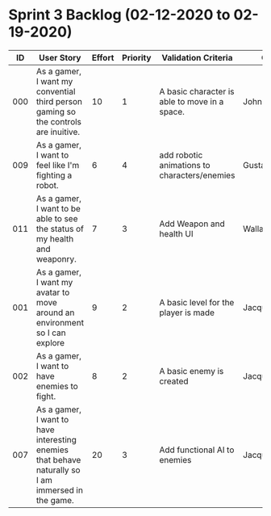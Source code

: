 
# Sprint 3 Backlog (02-12-2020 to 02-19-2020)

| ID | User Story | Effort | Priority | Validation Criteria | Owner |
|----|------------|--------|----------|---------------------|-------|
| 000 | As a gamer, I want my convential third person gaming so the controls are inuitive. | 10 | 1 | A basic character is able to move in a space. | John |
| 009 | As a gamer, I want to feel like I'm fighting a robot. | 6 | 4 | add robotic animations to characters/enemies | Gustaf |
| 011 | As a gamer, I want to be able to see the status of my health and weaponry. | 7 | 3 | Add Weapon and health UI | Wallace |
| 001 | As a gamer, I want my avatar to move around an environment so I can explore | 9 | 2 | A basic level for the player is made | Jacqueline |
| 002 | As a gamer, I want to have enemies to fight. | 8 | 2 | A basic enemy is created | Jacqueline/John |
| 007 | As a gamer, I want to have interesting enemies that behave naturally so I am immersed in the game. | 20 | 3 | Add functional AI to enemies | Jacqueline/John |